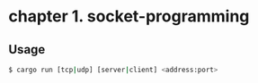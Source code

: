 # chapter 1. socket-programming

## Usage

```bash
$ cargo run [tcp|udp] [server|client] <address:port>
```
